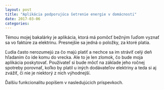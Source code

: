 ```yaml
---
layout: post
title: "Aplikácia podporujúca šetrenie energie v domácnosti"
date: 2017-03-06
categories:
---
```

Témou mojej bakalárky je aplikácia, ktorá má pomôcť bežným ľuďom vyznať sa vo faktúre za elektrinu. Presnejšie sa jedná o položky, za ktoré platia. 

<!--more-->

Ľudia často nerozumejú za čo majú platiť a nechce sa im stráviť celý deň hľadaním čo ide komu do vrecka. Ale to je len zlomok, čo bude moja aplikácia poskytovať. Používateľ si bude môcť na základe jeho ročnej spotreby porovnať, koľko by platil u iných dodávateľov elektriny a teda si aj zvážiť, či nie je niektorý z nich výhodnejší. 

Ďalšiu funkcionalitu popíšem v nasledujúcich príspevkoch.
